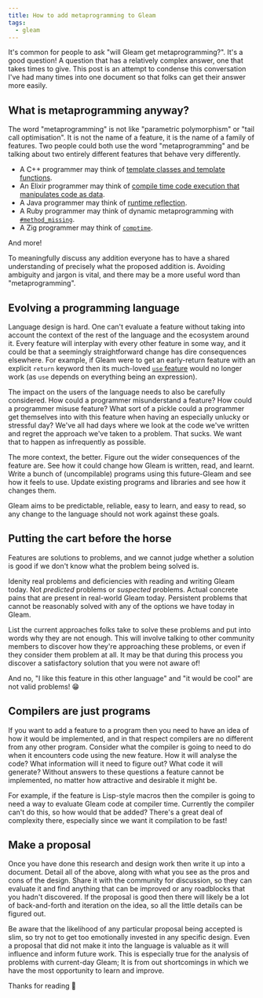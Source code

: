 ```yaml
---
title: How to add metaprogramming to Gleam
tags:
  - gleam
---
```


It's common for people to ask "will Gleam get metaprogramming?". It's a good
question! A question that has a relatively complex answer, one that takes times
to give. This post is an attempt to condense this conversation I've had many
times into one document so that folks can get their answer more easily.

## What is metaprogramming anyway?

The word "metaprogramming" is not like "parametric polymorphism" or "tail call
optimisation". It is not the name of a feature, it is the name of a family of
features. Two people could both use the word "metaprogramming" and be talking
about two entirely different features that behave very differently.

- A C++ programmer may think of [template classes and template functions](https://en.cppreference.com/w/cpp/language/templates).
- An Elixir programmer may think of [compile time code execution that manipulates code as data](https://hexdocs.pm/elixir/main/macros.html).
- A Java programmer may think of [runtime reflection](https://docs.oracle.com/javase/tutorial/reflect/index.html).
- A Ruby programmer may think of dynamic metaprogramming with [`#method_missing`](https://apidock.com/ruby/BasicObject/method_missing).
- A Zig programmer may think of [`comptime`](https://zig.guide/language-basics/comptime/).

And more!

To meaningfully discuss any addition everyone has to have a shared
understanding of precisely what the proposed addition is. Avoiding ambiguity
and jargon is vital, and there may be a more useful word than "metaprogramming".

## Evolving a programming language

Language design is hard. One can't evaluate a feature without taking into
account the context of the rest of the language and the ecosystem around it.
Every feature will interplay with every other feature in some way, and it could
be that a seemingly straightforward change has dire consequences elsewhere. For
example, if Gleam were to get an early-return feature with an explicit `return`
keyword then its much-loved [`use` feature](https://tour.gleam.run/advanced-features/use/)
would no longer work (as `use` depends on everything being an expression).

The impact on the users of the language needs to also be carefully considered.
How could a programmer misunderstand a feature? How could a programmer misuse
feature? What sort of a pickle could a programmer get themselves into with this
feature when having an especially unlucky or stressful day? We've all had days
where we look at the code we've written and regret the approach we've taken to
a problem. That sucks. We want that to happen as infrequently as possible.

The more context, the better. Figure out the wider consequences of the feature
are. See how it could change how Gleam is written, read, and learnt. Write a
bunch of (uncompilable) programs using this future-Gleam and see how it feels to
use. Update existing programs and libraries and see how it changes them.

Gleam aims to be predictable, reliable, easy to learn, and easy to read, so any
change to the language should not work against these goals.

## Putting the cart before the horse

Features are solutions to problems, and we cannot judge whether a solution is
good if we don't know what the problem being solved is.

Idenity real problems and deficiencies with reading and writing Gleam today.
Not _predicted_ problems or _suspected_ problems. Actual concrete pains that are
present in real-world Gleam today. Persistent problems that cannot be
reasonably solved with any of the options we have today in Gleam.

List the current approaches folks take to solve these problems and put into
words why they are not enough. This will involve talking to other community
members to discover how they're approaching these problems, or even if they
consider them problem at all. It may be that during this process you discover a
satisfactory solution that you were not aware of!

And no, "I like this feature in this other language" and "it would be cool" are
not valid problems! 😁

## Compilers are just programs

If you want to add a feature to a program then you need to have an idea of how
it would be implemented, and in that respect compilers are no different from
any other program. Consider what the compiler is going to need to do when it
encounters code using the new feature. How it will analyse the code? What
information will it need to figure out? What code it will generate? Without
answers to these questions a feature cannot be implemented, no matter how
attractive and desirable it might be.

For example, if the feature is Lisp-style macros then the compiler is going to
need a way to evaluate Gleam code at compiler time. Currently the compiler
can't do this, so how would that be added? There's a great deal of complexity
there, especially since we want it compilation to be fast!

## Make a proposal

Once you have done this research and design work then write it up into a
document. Detail all of the above, along with what you see as the pros and cons
of the design. Share it with the community for discussion, so they can evaluate
it and find anything that can be improved or any roadblocks that you hadn't
discovered. If the proposal is good then there will likely be a lot of
back-and-forth and iteration on the idea, so all the little details can be
figured out.

Be aware that the likelihood of any particular proposal being accepted is slim,
so try not to get too emotionally invested in any specific design. Even a
proposal that did not make it into the language is valuable as it will
influence and inform future work. This is especially true for the analysis of
problems with current-day Gleam; It is from out shortcomings in which we have
the most opportunity to learn and improve.

Thanks for reading 💖

